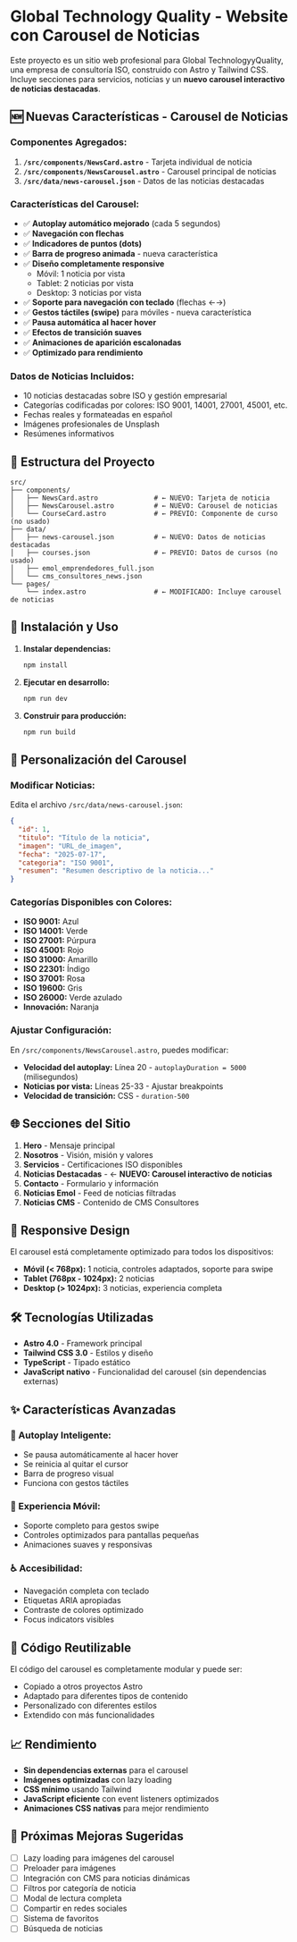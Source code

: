 # Global Technology Quality - Website con Carousel de Noticias

Este proyecto es un sitio web profesional para Global TechnologyyQuality, una empresa de consultoría ISO, construido con Astro y Tailwind CSS. Incluye secciones para servicios, noticias y un **nuevo carousel interactivo de noticias destacadas**.

## 🆕 Nuevas Características - Carousel de Noticias

### Componentes Agregados:
1. **`/src/components/NewsCard.astro`** - Tarjeta individual de noticia
2. **`/src/components/NewsCarousel.astro`** - Carousel principal de noticias
3. **`/src/data/news-carousel.json`** - Datos de las noticias destacadas

### Características del Carousel:
- ✅ **Autoplay automático mejorado** (cada 5 segundos)
- ✅ **Navegación con flechas**
- ✅ **Indicadores de puntos (dots)**
- ✅ **Barra de progreso animada** - nueva característica
- ✅ **Diseño completamente responsive**
  - Móvil: 1 noticia por vista
  - Tablet: 2 noticias por vista  
  - Desktop: 3 noticias por vista
- ✅ **Soporte para navegación con teclado** (flechas ←→)
- ✅ **Gestos táctiles (swipe)** para móviles - nueva característica
- ✅ **Pausa automática al hacer hover**
- ✅ **Efectos de transición suaves**
- ✅ **Animaciones de aparición escalonadas**
- ✅ **Optimizado para rendimiento**

### Datos de Noticias Incluidos:
- 10 noticias destacadas sobre ISO y gestión empresarial
- Categorías codificadas por colores: ISO 9001, 14001, 27001, 45001, etc.
- Fechas reales y formateadas en español
- Imágenes profesionales de Unsplash
- Resúmenes informativos

## 📁 Estructura del Proyecto

```
src/
├── components/
│   ├── NewsCard.astro              # ← NUEVO: Tarjeta de noticia
│   ├── NewsCarousel.astro          # ← NUEVO: Carousel de noticias
│   └── CourseCard.astro            # ← PREVIO: Componente de curso (no usado)
├── data/
│   ├── news-carousel.json          # ← NUEVO: Datos de noticias destacadas
│   ├── courses.json                # ← PREVIO: Datos de cursos (no usado)
│   ├── emol_emprendedores_full.json
│   └── cms_consultores_news.json
└── pages/
    └── index.astro                 # ← MODIFICADO: Incluye carousel de noticias
```

## 🚀 Instalación y Uso

1. **Instalar dependencias:**
   ```bash
   npm install
   ```

2. **Ejecutar en desarrollo:**
   ```bash
   npm run dev
   ```

3. **Construir para producción:**
   ```bash
   npm run build
   ```

## 🎨 Personalización del Carousel

### Modificar Noticias:
Edita el archivo `/src/data/news-carousel.json`:

```json
{
  "id": 1,
  "titulo": "Título de la noticia",
  "imagen": "URL_de_imagen",
  "fecha": "2025-07-17",
  "categoria": "ISO 9001",
  "resumen": "Resumen descriptivo de la noticia..."
}
```

### Categorías Disponibles con Colores:
- **ISO 9001:** Azul
- **ISO 14001:** Verde  
- **ISO 27001:** Púrpura
- **ISO 45001:** Rojo
- **ISO 31000:** Amarillo
- **ISO 22301:** Índigo
- **ISO 37001:** Rosa
- **ISO 19600:** Gris
- **ISO 26000:** Verde azulado
- **Innovación:** Naranja

### Ajustar Configuración:
En `/src/components/NewsCarousel.astro`, puedes modificar:

- **Velocidad del autoplay:** Línea 20 - `autoplayDuration = 5000` (milisegundos)
- **Noticias por vista:** Líneas 25-33 - Ajustar breakpoints
- **Velocidad de transición:** CSS - `duration-500`

## 🌐 Secciones del Sitio

1. **Hero** - Mensaje principal
2. **Nosotros** - Visión, misión y valores
3. **Servicios** - Certificaciones ISO disponibles
4. **Noticias Destacadas** - ← **NUEVO: Carousel interactivo de noticias**
5. **Contacto** - Formulario y información
6. **Noticias Emol** - Feed de noticias filtradas
7. **Noticias CMS** - Contenido de CMS Consultores

## 📱 Responsive Design

El carousel está completamente optimizado para todos los dispositivos:

- **Móvil (< 768px):** 1 noticia, controles adaptados, soporte para swipe
- **Tablet (768px - 1024px):** 2 noticias
- **Desktop (> 1024px):** 3 noticias, experiencia completa

## 🛠️ Tecnologías Utilizadas

- **Astro 4.0** - Framework principal
- **Tailwind CSS 3.0** - Estilos y diseño
- **TypeScript** - Tipado estático
- **JavaScript nativo** - Funcionalidad del carousel (sin dependencias externas)

## ✨ Características Avanzadas

### 🎯 Autoplay Inteligente:
- Se pausa automáticamente al hacer hover
- Se reinicia al quitar el cursor
- Barra de progreso visual
- Funciona con gestos táctiles

### 📱 Experiencia Móvil:
- Soporte completo para gestos swipe
- Controles optimizados para pantallas pequeñas
- Animaciones suaves y responsivas

### ♿ Accesibilidad:
- Navegación completa con teclado
- Etiquetas ARIA apropiadas
- Contraste de colores optimizado
- Focus indicators visibles

## 🔧 Código Reutilizable

El código del carousel es completamente modular y puede ser:
- Copiado a otros proyectos Astro
- Adaptado para diferentes tipos de contenido
- Personalizado con diferentes estilos
- Extendido con más funcionalidades

## 📈 Rendimiento

- **Sin dependencias externas** para el carousel
- **Imágenes optimizadas** con lazy loading
- **CSS mínimo** usando Tailwind
- **JavaScript eficiente** con event listeners optimizados
- **Animaciones CSS nativas** para mejor rendimiento

## 🎯 Próximas Mejoras Sugeridas

- [ ] Lazy loading para imágenes del carousel
- [ ] Preloader para imágenes
- [ ] Integración con CMS para noticias dinámicas
- [ ] Filtros por categoría de noticia
- [ ] Modal de lectura completa
- [ ] Compartir en redes sociales
- [ ] Sistema de favoritos
- [ ] Búsqueda de noticias
